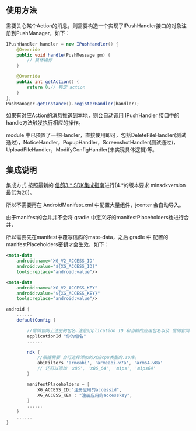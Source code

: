 ## 使用方法

需要关心某个Action的消息，则需要构造一个实现了IPushHandler接口的对象注册到PushManager，如下：
```java
IPushHandler handler = new IPushHandler() {
    @Override
    public void handle(PushMessage pm) {
        // 具体操作
    }

    @Override
    public int getAction() {
        return 0;// 特定 action
    }
};
PushManager.getInstance().registerHandler(handler);

```

如果有对应Action的消息推送到本地，则会自动调用 IPushHandler 接口中的handle方法触发执行相应的操作。

module 中已预置了一些Handler，直接使用即可，包括DeleteFileHandler(测试通过)，NoticeHandler，PopupHandler，ScreenshotHandler(测试通过)，UploadFileHandler，ModifyConfigHandler(未实现具体逻辑)等。

## 集成说明

集成方式 按照最新的 [信鸽3.* SDK集成指南](http://xg.qq.com/docs/android_access/upgrade_guide.html)进行(4.*的版本要求 minsdkversion 最低为20)。

所以不需要再在 AndroidManifest.xml 中配置大量组件，jcenter 会自动导入。

由于manifest的合并并不会将 gradle 中定义好的manifestPlaceholders也进行合并，

所以需要先在manifest中覆写信鸽的mate-data，之后 gradle 中 配置的manifestPlaceholders密钥才会生效，如下：

```xml
<meta-data
    android:name="XG_V2_ACCESS_ID"
    android:value="${XG_ACCESS_ID}"
    tools:replace="android:value"/>

<meta-data
    android:name="XG_V2_ACCESS_KEY"
    android:value="${XG_ACCESS_KEY}"
    tools:replace="android:value"/>
```


```gradle
android {
    ......
    defaultConfig {

        //信鸽官网上注册的包名.注意application ID 和当前的应用包名以及 信鸽官网上注册应用的包名必须一致。
        applicationId "你的包名"
        ......

        ndk {
            //根据需要 自行选择添加的对应cpu类型的.so库。
            abiFilters 'armeabi', 'armeabi-v7a', 'arm64-v8a'
            // 还可以添加 'x86', 'x86_64', 'mips', 'mips64'
        }

        manifestPlaceholders = [
            XG_ACCESS_ID:"注册应用的accessid",
            XG_ACCESS_KEY : "注册应用的accesskey",
        ]
        ......
    }
    ......
}
```

